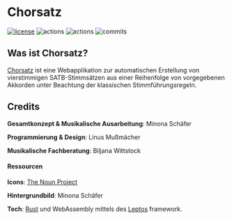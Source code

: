 # Chorsatz

[![license](https://img.shields.io/badge/license-CC--BY--NC--SA--4.0-blue)](LICENSE)
![actions](https://img.shields.io/github/actions/workflow/status/Dualraum/Chorsatz/continuous-testing.yml?label=tests)
![actions](https://img.shields.io/github/actions/workflow/status/Dualraum/Chorsatz/continuous-deployment.yml?label=deploy)
![commits](https://img.shields.io/github/commit-activity/m/Dualraum/Chorsatz)

## Was ist Chorsatz?

[Chorsatz](dualraum.github.io/Chorsatz) ist eine Webapplikation zur automatischen Erstellung von vierstimmigen SATB-Stimmsätzen aus einer Reihenfolge von vorgegebenen Akkorden unter Beachtung der klassischen Stimmführungsregeln.

## Credits

**Gesamtkonzept & Musikalische Ausarbeitung**: Minona Schäfer

**Programmierung & Design**: Linus Mußmächer

**Musikalische Fachberatung**: Biljana Wittstock

#### Ressourcen

**Icons**: [The Noun Project](https://thenounproject.com)

**Hintergrundbild**: Minona Schäfer

**Tech**: [Rust](https://www.rust-lang.org/) und WebAssembly mittels des [Leptos](https://leptos.dev/) framework.
